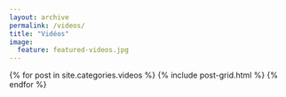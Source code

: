 ```yaml
---
layout: archive
permalink: /videos/
title: "Vidéos"
image:
  feature: featured-videos.jpg
---
```


<div class="tiles">
{% for post in site.categories.videos %}
	{% include post-grid.html %}
{% endfor %}
</div><!-- /.tiles -->
